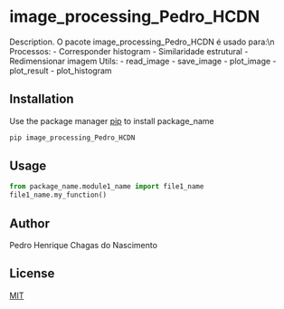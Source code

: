 # image_processing_Pedro_HCDN

Description. 
O pacote image_processing_Pedro_HCDN é usado para:\n
	Processos:
	- Corresponder histogram
	- Similaridade estrutural
	- Redimensionar imagem
	Utils:
	- read_image
	- save_image
	- plot_image
	- plot_result
	- plot_histogram

## Installation

Use the package manager [pip](https://pip.pypa.io/en/stable/) to install package_name

```bash
pip image_processing_Pedro_HCDN
```

## Usage

```python
from package_name.module1_name import file1_name
file1_name.my_function()
```

## Author
Pedro Henrique Chagas do Nascimento

## License
[MIT](https://choosealicense.com/licenses/mit/)
